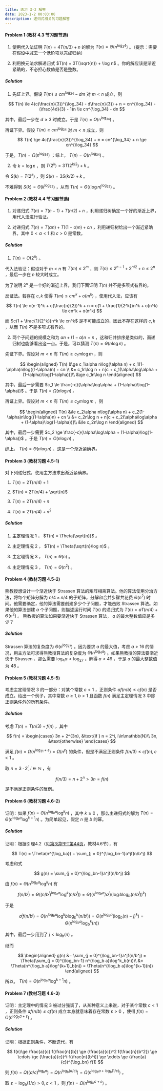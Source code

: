 ```yaml
---
title: 练习 3-2 解答
date: 2023-1-2 00:03:00
description: 递归式相关的习题解答
---
```


#### Problem 1 (教材 4.3 节习题节选)

1. 使用代入法证明 $T(n) = 4T(n/3) + n$ 的解为 $T(n) = \Theta(n^{\log_3 4})$ 。（提示：需要在假设中减去一个低阶项以完成归纳）

2. 利用换元法求解递归式 $T(n) = 3T(\sqrt{n}) + \log n$ 。你的解应该是渐近紧确的，不必担心数值是否是整数。

##### Solution

1. 先证上界。假设 $T(m) \le cm^{\log_34} - dm$ 对 $m < n$ 成立，则 

$$
T(n) \le 4(c(\frac{n}{3})^{\log_34} - d\frac{n}{3}) + n = cn^{\log_34} - (\frac{4d}{3} - 1)n \le cn^{\log_34} - dn
$$

其中，最后一步在 $d \ge 3$ 时成立。于是 $T(n) = O(n^{\log_34})$ 。

再证下界。假设 $T(m) \ge cm^{\log_34}$ 对 $m < n$ 成立，则 

$$
T(n) \ge 4c(\frac{n}{3})^{\log_34} + n = cn^{\log_34} + n \ge cn^{\log_34}
$$

于是，$T(n) = \Omega(n^{\log_34})$ ；综上， $T(n) = \Theta(n^{\log_34})$ 。

2. 令 $k = \log n$ ，则 $T(2^k) = 3T(2^{k/2}) + k$ 。

令 $S(k) = T(2^k)$ ，则 $S(k) = 3S(k/2) + k$ 。

不难得到 $S(k) = \Theta(k^{\log_23})$ ，从而 $T(n) = \Theta((\log n)^{\log_23})$ 。


#### Problem 2 (教材 4.4 节习题节选)

1. 对递归式 $T(n) = T(n - 1) + T(n/2) + n$ ，利用递归树确定一个好的渐近上界，用代入法进行验证。

2. 对递归式 $T(n) = T(\alpha n) + T((1-\alpha)n) + cn$ ，利用递归树给出一个渐近紧确界，其中 $0 < \alpha < 1$ 和 $c > 0$ 是常数。

##### Solution

1. $T(n) = O(2^n)$ 。

代入法验证：假设对于 $m < n$ 有 $T(m) \le 2^m$ ，则 $T(n) \le 2^{n-1} + 2^{n/2} + n \le 2^n$ ，最后一步在 $n$ 较大时成立。

为了说明 $2^n$ 是一个好的渐近上界，我们下面证明 $T(n)$ 并不是多项式有界的。

反证法。若存在 $c, k$ 使得 $T(m) \le cm^k + o(m^k)$ ，使用代入法，应该有

$$
T(n) \le c(n-1)^k + c(\frac{n}{2})^k + n = c(1 + \frac{1}{2^k})n^k + o(n^k) \le cn^k + o(n^k)
$$

而 $c(1 + \frac{1}{2^k})n^k \le cn^k$ 是不可能成立的，因此不存在这样的 $c, k$ ，从而 $T(n)$ 不是多项式有界的。

2. 两个子问题的规模之和为 $\alpha n + (1-\alpha)n = n$ ，这和归并排序是类似的，画递归树也能够看出这一点。于是，可以猜测 $T(n) = \Theta(n\log n)$ 。

先证下界。假设对 $m < n$ 有 $T(m) \ge c_1m\log m$ ，则

$$
\begin{aligned}
T(n) &\ge c_1\alpha n\log(\alpha n) + c_1(1-\alpha)n\log((1-\alpha)n) + cn \\
&= c_1n\log n + n[c + c_1(\alpha\log\alpha + (1-\alpha)\log(1-\alpha))]\\
&\ge c_1n\log n
\end{aligned}
$$

其中，最后一步需要 $c_1 \le \frac{-c}{\alpha\log\alpha + (1-\alpha)\log(1-\alpha)}$ 。于是 $T(n) = \Omega(n\log n)$ 。

再证上界。假设对 $m < n$ 有 $T(m) \le c_2m\log m$ ，则

$$
\begin{aligned}
T(n) &\le c_2\alpha n\log(\alpha n) + c_2(1-\alpha)n\log((1-\alpha)n) + cn \\
&= c_2n\log n + n[c + c_2(\alpha\log\alpha + (1-\alpha)\log(1-\alpha))]\\
&\le c_2n\log n 
\end{aligned}
$$

其中，最后一步需要 $c_2 \ge \frac{-c}{\alpha\log\alpha + (1-\alpha)\log(1-\alpha)}$ 。于是 $T(n) = O(n\log n)$ 。

综上， $T(n) = \Theta(n\log n)$ ，这是一个渐近紧确界。


#### Problem 3 (教材习题 4.5-1)

对下列递归式，使用主方法求出渐近紧确界。

1. $T(n) = 2T(n/4) + 1$

2. $T(n) = 2T(n/4) + \sqrt{n}$

3. $T(n) = 2T(n/4) + n$

4. $T(n) = 2T(n/4) + n^2$

##### Solution

1. 主定理情况 1 ， $T(n) = \Theta(\sqrt{n})$ 。

2. 主定理情况 2 ， $T(n) = \Theta(\sqrt{n}\log n)$ 。

3. 主定理情况 3 ， $T(n) = \Theta(n)$ 。

4. 主定理情况 3 ， $T(n) = \Theta(n^2)$ 。


#### Problem 4 (教材习题 4.5-2)

熊教授想设计一个渐近快于 Strassen 算法的矩阵相乘算法。他的算法使用分治方法，将每个矩阵分解为 $n/4 \times n/4$ 的子矩阵，分解和合并步骤共花费 $\Theta(n^2)$ 时间。他需要确定，他的算法需要创建多少个子问题，才能击败 Strassen 算法。如果他的算法创建 $a$ 个子问题，则描述运行时间 $T(n)$ 的递归式为 $T(n) = aT(n/4) + \Theta(n^2)$ 。 熊教授的算法如果要渐近快于 Strassen 算法， $a$ 的最大整数值应是多少？

##### Solution

Strassen 算法的复杂度为 $\Theta(n^{\log_27})$ 。因为要求 $a$ 的最大值，考虑 $a > 16$ 的情况，用主方法可求得熊教授算法的复杂度为 $\Theta(n^{\log_4a})$ 。如果熊教授的算法要渐近快于 Strassen ，那么需要 $\log_4a < \log_27$ ，解得 $a < 49$ ，于是 $a$ 的最大整数值为 $48$ 。


#### Problem 5 (教材习题 4.5-5)

考虑主定理情况 3 的一部分：对某个常数 $c < 1$ ，正则条件 $af(n/b) \le cf(n)$ 是否成立。给出一个例子，其中常数 $a \ge 1, b > 1$ 且函数 $f(n)$ 满足主定理情况 3 中除正则条件外的所有条件。

##### Solution

考虑 $T(n) = T(n/3) + f(n)$ ，其中 

$$
f(n) = \begin{cases}
3n + 2^{3n}, &\text{if } n = 2^i, i\in\mathbb{N}\\
3n, &\text{otherwise}
\end{cases}
$$

满足 $f(n) = \Omega(n^{\log_31+\varepsilon}) = \Omega(n^{\varepsilon})$ 的条件，但是不满足正则条件 $f(n/3) \le cf(n), c<1$ 。

取 $n = 3\cdot 2^{i}, i\in\mathbb{N}$ ，有

$$
f(n/3) = n + 2^n > 3n = f(n)
$$

是不满足正则条件的反例。


#### Problem 6 (教材习题 4.6-2)

证明：如果 $f(n) = \Theta(n^{\log_b a}\log^k n)$ ，其中 $k \ge 0$ ，那么主递归式的解为 $T(n) = \Theta(n^{\log_b a}\log^{k+1} n)$ 。为简单起见，假定 $n$ 是 $b$ 的幂。

##### Solution

证明：根据引理4.2（见[第3讲PPT第44页](/slides/lec03-divide-and-conquer.pdf#page=44)，教材4.6节），有

$$
T(n) = \Theta(n^{\log_ba}) + \sum_{j = 0}^{\log_bn-1}a^jf(n/b^j)
$$

考虑和式

$$
g(n) = \sum_{j = 0}^{\log_bn-1}a^jf(n/b^j)
$$

由 $f(n) = \Theta(n^{\log_b a}\log^k n)$ 有 

$$
f(n/b^j) = \Theta((n/b^j)^{\log_b a}\log^k(n/b^j)) = \Theta((n^{\log_b a} / a^j)(\log b\log_b(n/b^j))^k)
$$

于是

$$
a^jf(n/b^j) = \Theta(n^{\log_b a}\log^kb\log_b^k(n/b^j)) = \Theta(n^{\log_b a}(\log_b(n) - j)^k) = \Theta(n^{\log_b a}\log^k_b(n))
$$

其中，最后一步用到了 $j < \log_b(n)$ 。

继而

$$
\begin{aligned}
g(n) &= \sum_{j = 0}^{\log_bn-1}a^jf(n/b^j) = \Theta(\sum_{j = 0}^{\log_bn-1} n^{\log_b a}\log^k_b(n))\\
&= \Theta(n^{\log_b a}\log^{k+1}_b(n)) = \Theta(n^{\log_b a}\log^{k+1}(n))
\end{aligned}
$$

所以， $T(n) = \Theta(n^{\log_b a}\log^{k+1} n)$ 。


#### Problem 7 (教材习题 4.6-3)

证明：主定理中的情况 3 被过分强调了，从某种意义上来说，对于某个常数 $c < 1$ ，正则条件 $af(n/b) \le cf(n)$ 成立本身就意味着存在常数 $\varepsilon > 0$ ，使得 $f(n) = \Omega(n^{\log_b a + \varepsilon})$ 。

##### Solution

证明：根据正则条件，不断迭代，有

$$
f(n)\ge \frac{a}{c} f(\frac{n}{b}) \ge (\frac{a}{c})^2 f(\frac{n}{b^2}) \ge \cdots \ge (\frac{a}{c})^i f(\frac{n}{b^i}) \ge \cdots \ge (\frac{a}{c})^{\log_bn} f(1)
$$

则 $f(n) = \Omega((a/c)^{\log_bn}) = \Omega(n^{\log_b(a/c)}) = \Omega(n^{\log_ba + \log_b(1/c)})$ 。

取 $\varepsilon = \log_b(1/c) > 0, c<1$ ，则 $f(n) = \Omega(n^{\log_b a + \varepsilon})$ 。

